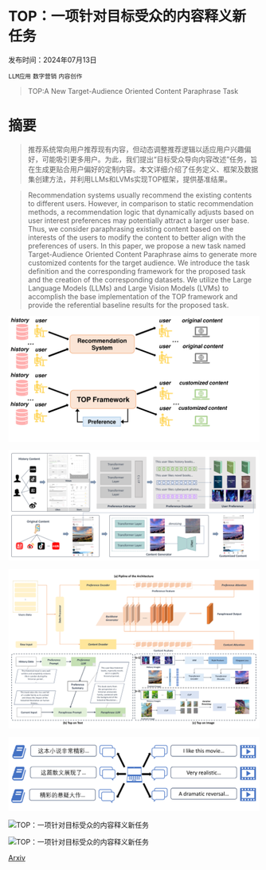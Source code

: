 # TOP：一项针对目标受众的内容释义新任务

发布时间：2024年07月13日

`LLM应用` `数字营销` `内容创作`

> TOP:A New Target-Audience Oriented Content Paraphrase Task

# 摘要

> 推荐系统常向用户推荐现有内容，但动态调整推荐逻辑以适应用户兴趣偏好，可能吸引更多用户。为此，我们提出“目标受众导向内容改述”任务，旨在生成更贴合用户偏好的定制内容。本文详细介绍了任务定义、框架及数据集创建方法，并利用LLMs和LVMs实现TOP框架，提供基准结果。

> Recommendation systems usually recommend the existing contents to different users. However, in comparison to static recommendation methods, a recommendation logic that dynamically adjusts based on user interest preferences may potentially attract a larger user base. Thus, we consider paraphrasing existing content based on the interests of the users to modify the content to better align with the preferences of users. In this paper, we propose a new task named Target-Audience Oriented Content Paraphrase aims to generate more customized contents for the target audience. We introduce the task definition and the corresponding framework for the proposed task and the creation of the corresponding datasets. We utilize the Large Language Models (LLMs) and Large Vision Models (LVMs) to accomplish the base implementation of the TOP framework and provide the referential baseline results for the proposed task.

![TOP：一项针对目标受众的内容释义新任务](../../../paper_images/2407.09992/x1.png)

![TOP：一项针对目标受众的内容释义新任务](../../../paper_images/2407.09992/x2.png)

![TOP：一项针对目标受众的内容释义新任务](../../../paper_images/2407.09992/x3.png)

![TOP：一项针对目标受众的内容释义新任务](../../../paper_images/2407.09992/x4.png)

![TOP：一项针对目标受众的内容释义新任务](../../../paper_images/2407.09992/x5.png)

![TOP：一项针对目标受众的内容释义新任务](../../../paper_images/2407.09992/x6.png)

[Arxiv](https://arxiv.org/abs/2407.09992)